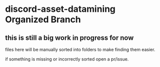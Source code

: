 # discord-asset-datamining Organized Branch

## this is still a big work in progress for now

files here will be manually sorted into folders to make finding them easier.

if something is missing or incorrectly sorted open a pr/issue.
